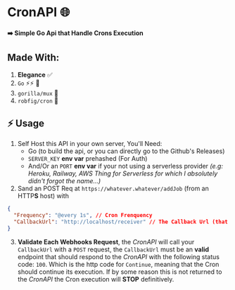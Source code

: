 # CronAPI 🌐

#### ➡️ Simple Go Api that Handle Crons Execution

## Made With:

1. **Elegance** ✅
2. `Go` ⚡⚡ 🤍
3. `gorilla/mux` 🦍
4. `robfig/cron` 🔩

## ⚡ Usage

1. Self Host this API in your own server, You'll Need:
   - Go (to build the api, or you can directly go to the Github's Releases)
   - `SERVER_KEY` **env var** prehashed (For Auth)
   - And/Or an `PORT` **env var** if your not using a serverless provider _(e.g: Heroku, Railway, AWS Thing for Serverless for which I absolutely didn't forgot the name...)_
2. Sand an POST Req at `https://whatever.whatever/addJob` (from an HTTP**S** host) with

```json
{
  "Frequency": "@every 1s", // Cron Frenquency
  "CallbackUrl": "http://localhost/receiver" // The Callback Url (that will be called as an webhook)
}
```

3. **Validate Each Webhooks Request**, the _CronAPI_ will call your `CallbackUrl` with a `POST` request, the `CallbackUrl` must be an **valid** endpoint that should respond to the _CronAPI_ with the following status code: `100`. Which is the http code for `Continue`, meaning that the Cron should continue its execution. If by some reason this is not returned to the _CronAPI_ the Cron execution will **STOP** definitively.
